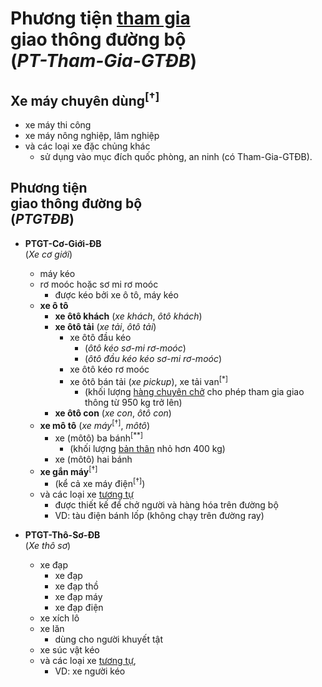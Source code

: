 # **Phương tiện <ins>tham gia</ins><br/>giao thông đường bộ**<br/>(_PT-Tham-Gia-GTĐB_)

## **Xe máy chuyên dùng**<sup>[†]</sup>  <!-- markmap: fold -->

- xe máy thi công
- xe máy nông nghiệp, lâm nghiệp
- và các loại xe đặc chủng khác <!-- markmap: fold -->
  - sử dụng vào mục đích quốc phòng, an ninh (có Tham-Gia-GTĐB).

## **Phương tiện<br/>giao thông đường bộ**<br />(_PTGTĐB_)

- **PTGT-Cơ-Giới-ĐB**<br />(_Xe cơ giới_)
  - máy kéo
  - rơ moóc hoặc sơ mi rơ moóc <!-- markmap: fold -->
    - được kéo bởi xe ô tô, máy kéo
  - **xe ô tô**
    - **xe ôtô khách** (_xe khách_, _ôtô khách_)
    - **xe ôtô tải** (_xe tải_, _ôtô tải_) <!-- markmap: fold -->
      - xe ôtô đầu kéo
        - (_ôtô kéo sơ-mi rơ-moóc_)
        - (_ôtô đầu kéo kéo sơ-mi rơ-moóc_)
      - xe ôtô kéo rơ moóc
      - xe ôtô bán tải (_xe pickup_), xe tải van<sup>[*]</sup> <!-- markmap: fold -->
        - (khối lượng <ins>hàng chuyên chở</ins> cho phép tham gia giao thông từ 950 kg trở lên)
    - **xe ôtô con** (_xe con_, _ôtô con_)
  - **xe mô tô** (_xe máy_<sup>[†]</sup>, _môtô_)
    - xe (môtô) ba bánh<sup>[**]</sup> <!-- markmap: fold -->
      - (khối lượng <ins>bản thân</ins> nhỏ hơn 400 kg)
    - xe (môtô) hai bánh
  - **xe gắn máy**<sup>[†]</sup>
    - (kể cả xe máy điện<sup>[†]</sup>)
  - và các loại xe <ins>tương tự</ins> <!-- markmap: fold -->
    - được thiết kế để chở người và hàng hóa trên đường bộ
    - VD: tàu điện bánh lốp (không chạy trên đường ray)

- **PTGT-Thô-Sơ-ĐB**<br/>(_Xe thô sơ_)
  - xe đạp <!-- markmap: fold -->
    - xe đạp
    - xe đạp thồ
    - xe đạp máy
    - xe đạp điện
  - xe xích lô
  - xe lăn <!-- markmap: fold -->
    - dùng cho người khuyết tật
  - xe súc vật kéo
  - và các loại xe <ins>tương tự</ins>,
    - VD: xe người kéo

